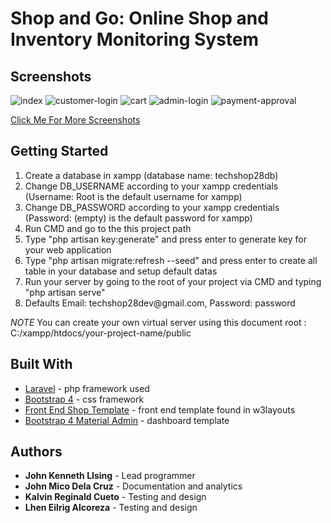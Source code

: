 # Shop and Go: Online Shop and Inventory Monitoring System

## Screenshots
![index](https://user-images.githubusercontent.com/32229808/38841955-a660da1a-4219-11e8-84e0-c7ebfff3e908.png)
![customer-login](https://user-images.githubusercontent.com/32229808/38841971-bd00c58c-4219-11e8-8a8e-e74503628e65.png)
![cart](https://user-images.githubusercontent.com/32229808/38841964-b3d70e30-4219-11e8-8882-e55f715a4317.png)
![admin-login](https://user-images.githubusercontent.com/32229808/38841959-ac7bbeec-4219-11e8-83e3-90bbc54ec9e8.png)
![payment-approval](https://user-images.githubusercontent.com/32229808/38841990-dac8736c-4219-11e8-837c-bc292247ae42.png)

[Click Me For More Screenshots](https://photos.app.goo.gl/R4oDCNJLCNxeMpn03)

## Getting Started
1) Create a database in xampp (database name: techshop28db)
2) Change DB_USERNAME according to your xampp credentials (Username: Root is the default username for xampp)
3) Change DB_PASSWORD according to your xampp credentials (Password: (empty) is the default password for xampp)
4) Run CMD and go to the this project path
5) Type "php artisan key:generate" and press enter to generate key for your web application
6) Type "php artisan migrate:refresh --seed" and press enter to create all table in your database and setup default datas
7) Run your server by going to the root of your project via CMD and typing "php artisan serve"
8) Defaults Email: techshop28dev@<span></span>gmail.com, Password: password

*NOTE*
You can create your own virtual server using this document root : C:/xampp/htdocs/your-project-name/public

## Built With
* [Laravel](https://github.com/laravel/laravel) - php framework used
* [Bootstrap 4](https://github.com/twbs/bootstrap/tree/v4-dev) - css framework
* [Front End Shop Template](https://w3layouts.com/) - front end template found in w3layouts 
* [Bootstrap 4 Material Admin](https://bootstrapious.com/p/admin-template) - dashboard template 

## Authors
* **John Kenneth LIsing** - Lead programmer
* **John Mico Dela Cruz** - Documentation and analytics
* **Kalvin Reginald Cueto** - Testing and design
* **Lhen Eilrig Alcoreza** - Testing and design
